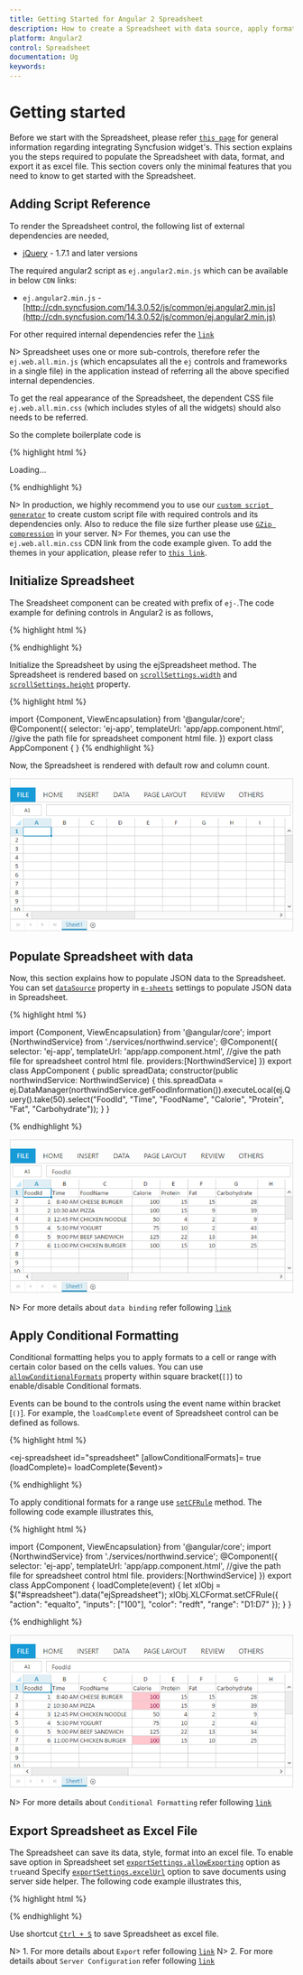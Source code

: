 ```yaml
---
title: Getting Started for Angular 2 Spreadsheet
description: How to create a Spreadsheet with data source, apply format and export it as excel file.
platform: Angular2
control: Spreadsheet
documentation: Ug
keywords: 
---
```

# Getting started

Before we start with the Spreadsheet, please refer [`this page`](https://help.syncfusion.com/angular-2/overview) for general information regarding integrating Syncfusion widget's.
This section explains you the steps required to populate the Spreadsheet with data, format, and export it as excel file. This section covers only the minimal features that you need to know to get started with the Spreadsheet.

## Adding Script Reference

To render the Spreadsheet control, the following list of external dependencies are needed, 

* [jQuery](http://jquery.com) - 1.7.1 and later versions

The required angular2 script as `ej.angular2.min.js` which can be available in below `CDN` links:

* `ej.angular2.min.js` - [http://cdn.syncfusion.com/14.3.0.52/js/common/ej.angular2.min.js](http://cdn.syncfusion.com/14.3.0.52/js/common/ej.angular2.min.js)

For other required internal dependencies refer the [`link`](http://help.syncfusion.com/js/spreadsheet/dependencies "link")

N> Spreadsheet uses one or more sub-controls, therefore refer the `ej.web.all.min.js` (which encapsulates all the `ej` controls and frameworks in a single file) in the application instead of referring all the above specified internal dependencies. 

To get the real appearance of the Spreadsheet, the dependent CSS file `ej.web.all.min.css` (which includes styles of all the widgets) should also needs to be referred.

So the complete boilerplate code is

{% highlight html %}

<!DOCTYPE html>
<html>
   <head> 
    <link href="//cdn.syncfusion.com/14.3.0.49/js/web/flat-azure/ej.web.all.min.css" rel="stylesheet" />
    <script src="node_modules/core-js/client/shim.min.js"></script>
    <script src="node_modules/zone.js/dist/zone.js"></script>
    <script src="node_modules/reflect-metadata/Reflect.js"></script>
    <script src="node_modules/systemjs/dist/system.src.js"></script>
    <script src="https://code.jquery.com/jquery-3.0.0.min.js"></script>
    <script src="http://cdn.syncfusion.com/js/assets/external/jsrender.min.js" type="text/javascript"></script>
    <script src="https://ajax.aspnetcdn.com/ajax/jquery.validate/1.14.0/jquery.validate.min.js">
    </script>
    <script src="http://cdn.syncfusion.com/14.3.0.49/js/web/ej.web.all.min.js" type="text/javascript"></script>
    <script src ="http://cdn.syncfusion.com/14.3.0.49/js/common/ej.angular2.min.js"></script>
    <script src="systemjs.config.js"></script>
  </head>
  <body>
   <ej-app>Loading...</ej-app>
  </body>
</html>

{% endhighlight %}

N> In production, we highly recommend you to use our [`custom script generator`](http://helpjs.syncfusion.com/js/custom-script-generator)  to create custom script file with required controls and its dependencies only. Also to reduce the file size further please use [`GZip compression`](https://developers.google.com/web/fundamentals/performance/optimizing-content-efficiency/optimize-encoding-and-transfer?hl=en) in your server.
N> For themes, you can use the `ej.web.all.min.css` CDN link from the code example given. To add the themes in your application, please refer to [`this link`](http://help.syncfusion.com/js/theming-in-essential-javascript-components).

## Initialize Spreadsheet

The Sreadsheet component can be created with prefix of `ej-`.The code example for defining controls in Angular2 is as follows,

{% highlight html %}

<ej-spreadsheet id="spreadsheet" scrollSettings.height="530" scrollSettings.width="100%">
</ej-spreadsheet>

{% endhighlight %}

Initialize the Spreadsheet by using the ejSpreadsheet method. The Spreadsheet is rendered based on [`scrollSettings.width`](http://help.syncfusion.com/js/api/ejspreadsheet#members:scrollsettings-width "width") and [`scrollSettings.height`](http://help.syncfusion.com/js/api/ejspreadsheet#members:scrollsettings-height "height") property.

{% highlight html %}

import {Component, ViewEncapsulation} from '@angular/core';
@Component({
  selector: 'ej-app',
  templateUrl: 'app/app.component.html',  //give the path file for spreadsheet component html file.
})
export class AppComponent {
    }
{% endhighlight %}

Now, the Spreadsheet is rendered with default row and column count.

![](Getting-Started_images/Getting-Started_img1.png)

## Populate Spreadsheet with data

Now, this section explains how to populate JSON data to the Spreadsheet. You can set [`dataSource`](http://help.syncfusion.com/js/api/ejspreadsheet#members:sheets-datasource "dataSource") property in [`e-sheets`](http://help.syncfusion.com/js/api/ejspreadsheet#members:sheets "sheet") settings to populate JSON data in Spreadsheet.

{% highlight html %}

<ej-spreadsheet id="spreadsheet">
    <e-sheets>
        <e-sheet>
            <e-rangesettings>
                <e-rangesetting [dataSource]="spreadData" startCell="A1" [headerStyles]="{'font-weight':'bold'}"></e-rangesetting>
            </e-rangesettings>
        </e-sheet>
    </e-sheets>
</ej-spreadsheet>

import {Component, ViewEncapsulation} from '@angular/core';
import {NorthwindService} from './services/northwind.service';
@Component({
  selector: 'ej-app',
  templateUrl: 'app/app.component.html',  //give the path file for spreadsheet control html file.
  providers:[NorthwindService]
})
export class AppComponent {
    public spreadData;
    constructor(public northwindService: NorthwindService) {
    this.spreadData = ej.DataManager(northwindService.getFoodInformation()).executeLocal(ej.Query().take(50).select("FoodId", "Time", "FoodName", "Calorie", "Protein", "Fat", "Carbohydrate"));
    }
}

{% endhighlight %}

![](Getting-Started_images/Getting-Started_img2.png)

N> For more details about `data binding` refer following [`link`](http://help.syncfusion.com/js/spreadsheet/data-binding "link")

## Apply Conditional Formatting

Conditional formatting helps you to apply formats to a cell or range with certain color based on the cells values. You can use [`allowConditionalFormats`](http://help.syncfusion.com/js/api/ejspreadsheet#members:allowconditionalformats "allowConditionalFormats") property within square bracket(`[]`) to enable/disable Conditional formats.

Events can be bound to the controls using the event name within bracket [`()`]. For example, the `loadComplete` event of Spreadsheet control can be defined as follows.

{% highlight html %}

<ej-spreadsheet id="spreadsheet" [allowConditionalFormats]= true (loadComplete)= loadComplete($event)>

{% endhighlight %}

To apply conditional formats for a range use [`setCFRule`](http://help.syncfusion.com/js/api/ejspreadsheet#methods:xlcformat-setcfrule "setCFRule") method. The following code example illustrates this,

{% highlight html %}

import {Component, ViewEncapsulation} from '@angular/core';
import {NorthwindService} from './services/northwind.service';
@Component({
  selector: 'ej-app',
  templateUrl: 'app/app.component.html',  //give the path file for spreadsheet control html file.
  providers:[NorthwindService]
})
export class AppComponent {
  loadComplete(event) {
     let xlObj = $("#spreadsheet").data("ejSpreadsheet");
     xlObj.XLCFormat.setCFRule({ "action": "equalto", "inputs": ["100"], "color":   "redft", "range": "D1:D7" });
     }
}

{% endhighlight %}

![](Getting-Started_images/Getting-Started_img3.png)

N> For more details about `Conditional Formatting` refer following [`link`](http://help.syncfusion.com/js/spreadsheet/data-presentation#conditional-formatting "link")

## Export Spreadsheet as Excel File

The Spreadsheet can save its data, style, format into an excel file. To enable save option in Spreadsheet set [`exportSettings.allowExporting`](http://help.syncfusion.com/js/api/ejspreadsheet#members:exportsettings-allowexporting "allowExporting") option as `true`and Specify [`exportSettings.excelUrl`](http://help.syncfusion.com/js/api/ejspreadsheet#members:exportsettings-excelurl "excelUrl") option to save documents using server side helper. The following code example illustrates this,

{% highlight html %}

<ej-spreadsheet id="spreadsheet"  exportSettings.excelUrl="http://js.syncfusion.com/demos/ejservices/api/JSXLExport/ExportToExcel" >
</ej-spreadsheet>

{% endhighlight %}

Use shortcut [`Ctrl + S`](http://help.syncfusion.com/js/spreadsheet/keyboard-shortcuts "Ctrl + S") to save Spreadsheet as excel file.

N> 1. For more details about `Export` refer following [`link`](http://help.syncfusion.com/js/spreadsheet/open-and-save#save "link")
N> 2. For more details about `Server Configuration` refer following [`link`](http://help.syncfusion.com/js/spreadsheet/open-and-save#server-configuration "link")
